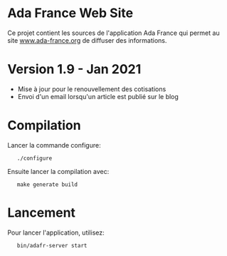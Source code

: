 # Ada France Web Site

Ce projet contient les sources de l'application Ada France qui permet
au site www.ada-france.org de diffuser des informations.

# Version 1.9 - Jan 2021

- Mise à jour pour le renouvellement des cotisations
- Envoi d'un email lorsqu'un article est publié sur le blog

# Compilation

Lancer la commande configure:
```
   ./configure
```
Ensuite lancer la compilation avec:
```
   make generate build
```

# Lancement

Pour lancer l'application, utilisez:
```
   bin/adafr-server start
```
      